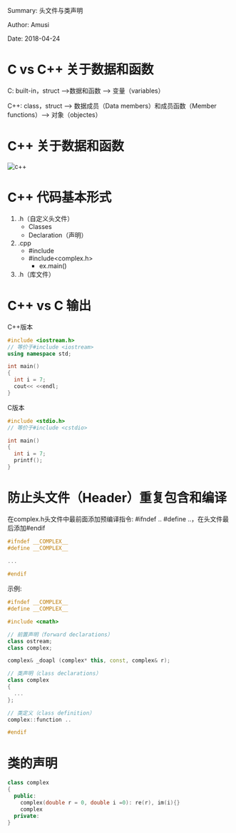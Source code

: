 Summary: 头文件与类声明

Author:      Amusi

Date:          2018-04-24

# C vs C++ 关于数据和函数

C: built-in，struct —>数据和函数 —> 变量（variables）

C++: class，struct —> 数据成员（Data members）和成员函数（Member functions）—> 对象（objectes）



# C++ 关于数据和函数

![c++](https://note.youdao.com/yws/res/40232/WEBRESOURCEc233a5c08227f73c171ac52ba2c1e7f3)



# C++ 代码基本形式

1. .h（自定义头文件）
   - Classes
   - Declaration（声明）
2. .cpp
   - \#include<iostream>
   - \#include<complex.h>
     - ex.main()
3. .h（库文件）

# C++ vs C 输出

C++版本

```C++
#include <iostream.h>
// 等价于#include <iostream>
using namespace std;

int main()
{
  int i = 7;
  cout<< <<endl;
}
```

C版本

```c
#include <stdio.h>
// 等价于#include <cstdio>

int main()
{
  int i = 7;
  printf();
}
```

# 防止头文件（Header）重复包含和编译

在complex.h头文件中最前面添加预编译指令: #ifndef .. #define ..，在头文件最后添加#endif

```c++
#ifndef __COMPLEX__
#define __COMPLEX__

...
  
#endif
```

示例:

```c++
#ifndef __COMPLEX__
#define __COMPLEX__

#include <cmath>

// 前置声明（forward declarations）
class ostream;
class complex;

complex& _doapl (complex* this, const, complex& r);

// 类声明（class declarations）
class complex
{
  ...  
};

// 类定义（class definition）
complex::function .. 

#endif
```

# 类的声明

```c++
class complex
{
  public:
  	complex(double r = 0, double i =0): re(r), im(i){}
    complex
  private:
}
```

